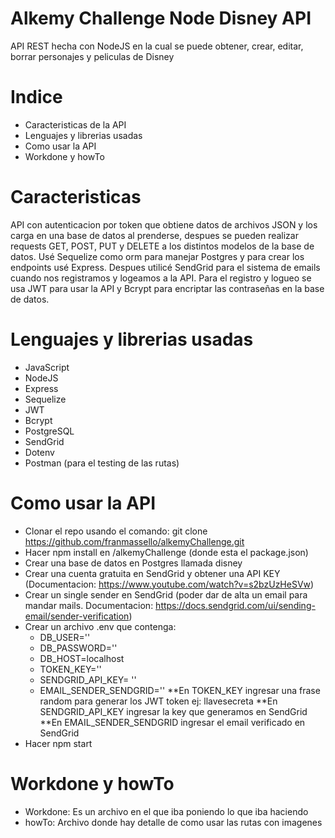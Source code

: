 # Alkemy Challenge Node Disney API
API REST hecha con NodeJS en la cual se puede obtener, crear, editar, borrar personajes y peliculas de Disney

# Indice
- Caracteristicas de la API
- Lenguajes y librerias usadas
- Como usar la API
- Workdone y howTo

# Caracteristicas
API con autenticacion por token que obtiene datos de archivos JSON y los carga en una base de datos al prenderse, despues se pueden realizar requests GET, POST, PUT y DELETE a los distintos modelos de la base de datos. Usé Sequelize como orm para manejar Postgres y para crear los endpoints usé Express. Despues utilicé SendGrid para el sistema de emails cuando nos registramos y logeamos a la API. Para el registro y logueo se usa JWT para usar la API y Bcrypt para encriptar las contraseñas en la base de datos.

# Lenguajes y librerias usadas
- JavaScript
- NodeJS
- Express
- Sequelize
- JWT
- Bcrypt
- PostgreSQL
- SendGrid
- Dotenv
- Postman (para el testing de las rutas)

# Como usar la API
- Clonar el repo usando el comando: git clone https://github.com/franmassello/alkemyChallenge.git 
- Hacer npm install en /alkemyChallenge (donde esta el package.json)
- Crear una base de datos en Postgres llamada disney
- Crear una cuenta gratuita en SendGrid y obtener una API KEY (Documentacion: https://www.youtube.com/watch?v=s2bzUzHeSVw) 
- Crear un single sender en SendGrid (poder dar de alta un email para mandar mails. Documentacion: https://docs.sendgrid.com/ui/sending-email/sender-verification) 
- Crear un archivo .env que contenga: 
  -  DB_USER='' 
  -  DB_PASSWORD='' 
  -  DB_HOST=localhost 
  -  TOKEN_KEY='' 
  -  SENDGRID_API_KEY= '' 
  -  EMAIL_SENDER_SENDGRID=''
**En TOKEN_KEY ingresar una frase random para generar los JWT token ej: llavesecreta
**En SENDGRID_API_KEY ingresar la key que generamos en SendGrid
**En EMAIL_SENDER_SENDGRID ingresar el email verificado en SendGrid
- Hacer npm start

# Workdone y howTo
- Workdone: Es un archivo en el que iba poniendo lo que iba haciendo
- howTo: Archivo donde hay detalle de como usar las rutas con imagenes

